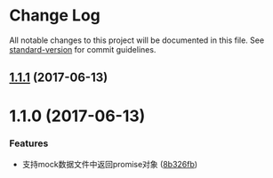 # Change Log

All notable changes to this project will be documented in this file. See [standard-version](https://github.com/conventional-changelog/standard-version) for commit guidelines.

<a name="1.1.1"></a>
## [1.1.1](https://github.com/packingjs/packing-template-artTemplate/compare/v1.1.0...v1.1.1) (2017-06-13)



<a name="1.1.0"></a>
# 1.1.0 (2017-06-13)


### Features

* 支持mock数据文件中返回promise对象 ([8b326fb](https://github.com/packingjs/packing-template-artTemplate/commit/8b326fb))
